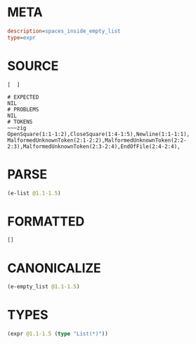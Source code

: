 # META
~~~ini
description=spaces_inside_empty_list
type=expr
~~~
# SOURCE
~~~roc
[  ]
~~~
~~~
# EXPECTED
NIL
# PROBLEMS
NIL
# TOKENS
~~~zig
OpenSquare(1:1-1:2),CloseSquare(1:4-1:5),Newline(1:1-1:1),
MalformedUnknownToken(2:1-2:2),MalformedUnknownToken(2:2-2:3),MalformedUnknownToken(2:3-2:4),EndOfFile(2:4-2:4),
~~~
# PARSE
~~~clojure
(e-list @1.1-1.5)
~~~
# FORMATTED
~~~roc
[]
~~~
# CANONICALIZE
~~~clojure
(e-empty_list @1.1-1.5)
~~~
# TYPES
~~~clojure
(expr @1.1-1.5 (type "List(*)"))
~~~
